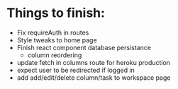 # Things to finish:

- Fix requireAuth in routes
- Style tweaks to home page
- Finish react component database persistance
  - column reordering
- update fetch in columns route for heroku production
- expect user to be redirected if logged in
- add add/edit/delete column/task to workspace page
